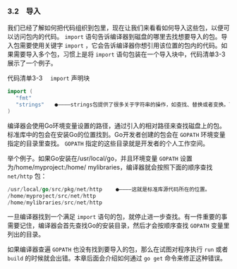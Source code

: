 ### 3.2　导入

我们已经了解如何把代码组织到包里，现在让我们来看看如何导入这些包，以便可以访问包内的代码。 `import` 语句告诉编译器到磁盘的哪里去找想要导入的包。导入包需要使用关键字 `import` ，它会告诉编译器你想引用该位置的包内的代码。如果需要导入多个包，习惯上是将 `import` 语句包装在一个导入块中，代码清单3-3展示了一个例子。

代码清单3-3　 `import` 声明块

```go
import (
　 "fmt"
　 "strings"　　●――――strings包提供了很多关于字符串的操作，如查找、替换或者变换。可以通过访问http://golang.org/pkg/strings/或者在终端运行godoc strings来了解更多关于strings包的细节。
)

```

编译器会使用Go环境变量设置的路径，通过引入的相对路径来查找磁盘上的包。标准库中的包会在安装Go的位置找到。Go开发者创建的包会在 `GOPATH` 环境变量指定的目录里查找。 `GOPATH` 指定的这些目录就是开发者的个人工作空间。

举个例子。如果Go安装在/usr/local/go，并且环境变量 `GOPATH` 设置为/home/myproject:/home/ mylibraries，编译器就会按照下面的顺序查找 `net/http` 包：

```go
/usr/local/go/src/pkg/net/http 　　●――――这就是标准库源代码所在的位置。
/home/myproject/src/net/http
/home/mylibraries/src/net/http

```

一旦编译器找到一个满足 `import` 语句的包，就停止进一步查找。有一件重要的事需要记住，编译器会首先查找Go的安装目录，然后才会按顺序查找 `GOPATH` 变量里列出的目录。

如果编译器查遍 `GOPATH` 也没有找到要导入的包，那么在试图对程序执行 `run` 或者 `build` 的时候就会出错。本章后面会介绍如何通过 `go get` 命令来修正这种错误。

